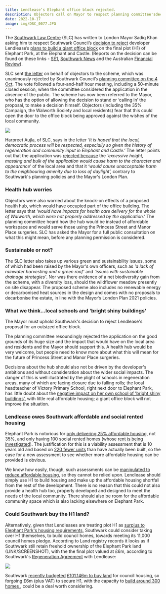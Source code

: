 ```yaml
---
title: Lendlease’s Elephant office block rejected.
description: Objectors call on Mayor to respect planning committee'sdecision.
date: 2022-10-17
image: img/DSC_0077.JPG
---
```

The [Southwark Law Centre](https://www.southwarklawcentre.org.uk/) (SLC) has written to London Mayor Sadiq Khan asking him to respect Southwark Council’s [decision to reject](https://moderngov.southwark.gov.uk/mgAi.aspx?ID=65131) developer Lendlease’s [plans to build a giant office block](https://www.35percent.org/posts/2021-09-12-lendleases-final-plot-for-elephant-park-offices-not-homes/) on the final plot (H1) of Elephant Park, at the Elephant and Castle.  (Reports on the decision can be found on these links -  [SE1](https://se1direct.us1.list-manage.com/track/click?u=c9e47e62fc585738905a6b0c1&id=790b169c64&e=b62d87bbbf), [Southwark News](https://southwarknews.co.uk/news/housing/towering-office-block-application-for-elephant-park-refused-by-southwark-council/) and the Australian [Financial Review](https://www.afr.com/property/commercial/council-rejects-last-piece-of-4-4b-lendlease-london-landmark-20221009-p5bo9g)).

SLC sent [the letter](https://docdro.id/hDVgX7D) on behalf of objectors to the scheme, which was unanimously rejected by Southwark Council’s [planning committee on the 4 Oct](https://www.youtube.com/watch?v=cuaEbg9sUyY).  The vote followed a four-and-half hour meeting, including a 50-minute closed session, when the committee considered the application in the absence of the public.  The scheme has now been referred to the Mayor, who has the option of allowing the decision to stand or ‘calling in’ the proposal, to make a decision himself.  Objectors (including the 35% Campaign, the Walworth Society and local residents) fear that this could open the door to the office block being approved against the wishes of the local community.

![](https://www.35percent.org/img/screenshot-2022-10-01-at-11-48-17-plot-h1-elephant-park-land-bounded-by-walworth-road-elephant-road-deacon-street-and-sayer-street-north-elephant-and-castle-london-se1.-21_ap_1819-report_to_planning_committee-3558918.pdf.png)

Harpreet Aujla, of SLC, says in the letter *‘It is hoped that the local, democratic process will be respected, especially so given the history of regeneration and community input in Elephant and Castle.’*   The letter points out that the application was [rejected because](https://moderngov.southwark.gov.uk/documents/g7303/Printed%20minutes%20Tuesday%2004-Oct-2022%2018.30%20Planning%20Committee.pdf?T=1) the *‘excessive height, massing and bulk of the application would cause harm to the character and appearance*’ of the local area and that it *‘would cause unacceptable harm to the neighbouring amenity due to loss of daylight’,* contrary to Southwark's planning policies and the Mayor's London Plan.

### Health hub worries

Objectors were also worried about the knock-on effects of a proposed health hub, which would have occupied part of the office building.  The letter says that *‘would have impacts for health care delivery for the whole of Walworth, which were not properly addressed by the application.’*  The planning committee heard how the hub would be instead of affordable workspace and would serve those using the Princess Street and Manor Place surgeries.  SLC has asked the Mayor for a full public consultation on what this might mean, before any planning permission is considered.

### Sustainable or not?

The SLC letter also takes up various green and sustainability issues, some of which had been raised by the Mayor's own officers, such as *'a lack of rainwater harvesting and a green roof'* and *'issues with sustainable drainage strategies'*.  Nor was there evidence of a net biodiversity gain from the scheme, with a diversity loss, should the wildflower meadow presently on site disappear.  The proposed scheme also includes no renewable energy or decarbonised heat sources in the design and comes with no proposals to decarbonise the estate, in line with the Mayor’s London Plan 2021 policies.

### What we think...local schools and 'bright shiny buildings'

The Mayor must uphold Southwark's decision to reject Lendlease's proposal for an outsized office block. 

The planning committee resoundingly rejected the application on the good grounds of its huge size and the impact that would have on the local area and residents and the Mayor should support this.  A health hub would be very welcome, but people need to know more about what this will mean for the future of Princess Street and Manor Place surgeries. 

Decisions about the hub should also not be driven by the developer's ambitions and without consideration about the wider social impacts.  The danger of this is well illustrated by the plight of schools in regeneration areas, many of which are facing closure due to falling rolls; the local headteacher of Victory Primary School, right next door to Elephant Park, has little doubt about the [negative impact on her own school of 'bright shiny buildings'](https://southwarknews.co.uk/news/education/exclusive-headteacher-slams-regeneration-policy-as-southwark-schools-crisis-mounts/), with little real affordable housing; a giant office block will not improve the situation.

### Lendlease owes Southwark affordable and social rented housing

Elephant Park is notorious for [only delivering 25% affordable housing](https://crappistmartin.github.io/affordable-housing/), not 35%, and only having 100 social rented homes (whose [rent is being investigated](https://southwarknews.co.uk/news/housing/fears-raised-that-100-elephant-park-social-rent-properties-are-charging-tenants-incorrectly/)).  The justification for this is a viability assessment that is 10 years old and based on [220 fewer units](https://www.35percent.org/posts/2020-02-21-heygate-final-chapter-and-chance-for-southwark-to-redeem-itself/) than have actually been built, so the case for a new assessment to see whether more affordable housing can be provided is obvious.

We know how easily, though, such assessments can be [manipulated to reduce affordable housing](https://england.shelter.org.uk/professional_resources/policy_and_research/policy_library/report_slipping_through_the_loophole_how_viability_assessments_are_reducing_affordable_housing_supply_in_england), so they cannot be relied upon.  Lendlease should simply use H1 to build housing and make up the affordable housing shortfall from the rest of the development.  There is no reason that this could not also provide a health hub too, properly developed and designed to meet the needs of the local community.  There should also be room for the affordable community space which is also lacking elsewhere on Elephant Park.

### Could Southwark buy the H1 land?

Alternatively, given that Lendleases are treating plot H1 as [surplus to Elephant Park's housing requirements](https://www.35percent.org/posts/heygate-redevelopment-lendleases-final-squeeze/), Southwark could consider taking over H1 themselves, to build council homes, towards meeting its 11,000 council homes pledge.  According to Land registry records it looks as if Southwark still retain freehold ownership of the Elephant Park land (LINK/SCREENSHOT), with the the final plot valued at £6m, according to Southwark's [Regeneration Agreement](https://southwarknotes.files.wordpress.com/2013/02/ra.pdf) with Lendlease:

![](img/screenshot-2022-10-21-at-15-35-59-ra.pdf.png)

Southwark [recently budgeted](https://moderngov.southwark.gov.uk/documents/s108740/Report%20Capital%20monitoring.pdf) [£101.146m to buy land](https://moderngov.southwark.gov.uk/documents/s108628/Appendix%20B%20Housing%20investment%20month%204.pdf) for council housing, so forgoing £6m (plus VAT) to secure H1,  with the capacity to [build around 300 homes ](https://www.35percent.org/posts/heygate-redevelopment-lendleases-final-squeeze/), could be a deal worth considering.
